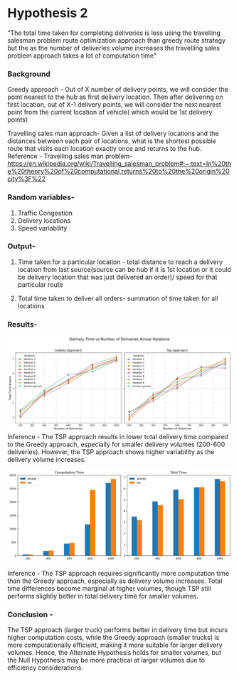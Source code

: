 # Hypothesis 2

"The total time taken for completing deliveries is less using the travelling salesman problem route optimization approach than greedy route strategy but the as the number of deliveries volume increases the travelling sales problem approach takes a lot of computation time"

### Background
Greedy approach - Out of X number of delivery points, we will consider the point nearest to the hub as first delivery location. Then after delivering on first location, out of X-1 delivery points, we will consider the next nearest point from the current location of vehicle( which would be 1st delivery points)

Travelling sales man approach- Given a list of delivery locations and the distances between each pair of locations, what is the shortest possible route that visits each location exactly once and returns to the hub.
Reference - Travelling sales man problem-
https://en.wikipedia.org/wiki/Travelling_salesman_problem#:~:text=In%20the%20theory%20of%20computational,returns%20to%20the%20origin%20city%3F%22 

### Random variables-
1. Traffic Congestion
2. Delivery locations
3. Speed variability 


### Output-
1. Time taken for a particular location - total distance to reach a delivery location from last source(source can be hub if it is 1st location or it could be delivery location that was just delivered an order)/ speed for that particular route

2. Total time taken to deliver all orders- summation of time taken for all locations 

### Results-

![alt text](Resultant_Plots/Hypo2_Plot1.png)
Inference - The TSP approach results in lower total delivery time compared to the Greedy approach, especially for smaller delivery volumes (200-600 deliveries). However, the TSP approach shows higher variability as the delivery volume increases.

![alt text](Resultant_Plots/Hypo2_Plot2.png)

Inference - The TSP approach requires significantly more computation time than the Greedy approach, especially as delivery volume increases. Total time differences become marginal at higher volumes, though TSP still performs slightly better in total delivery time for smaller volumes.

### Conclusion - 
The TSP approach (larger truck) performs better in delivery time but incurs higher computation costs, while the Greedy approach (smaller trucks) is more computationally efficient, making it more suitable for larger delivery volumes. Hence, the Alternate Hypothesis holds for smaller volumes, but the Null Hypothesis may be more practical at larger volumes due to efficiency considerations.
